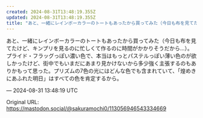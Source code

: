 ```yaml
---
created: 2024-08-31T13:48:19.355Z
updated: 2024-08-31T13:48:19.355Z
title: "あと、一緒にレインボーカラーのトートもあったから買ってみた（今日も布を見てたけど、キンプリを見るのに忙しくて作るのに時間がかかりそうだから…）。プライド・フラッ[...]"
---
```


<p>あと、一緒にレインボーカラーのトートもあったから買ってみた（今日も布を見てたけど、キンプリを見るのに忙しくて作るのに時間がかかりそうだから…）。プライド・フラッグっぽい濃い色で、本当はもっとパステルっぽい薄い色のが欲しかったけど、街中でもいまだにあまり見かけないから多少強く主張するのもありかもって思った。プリズムの7色の光にはどんな色でも含まれていて、「煌めきにあふれた明日」はすべての色を肯定するから。</p>

&mdash; 2024-08-31 13:48:19 UTC

Original URL: https://mastodon.social/@sakuramochi0/113056946543334669
